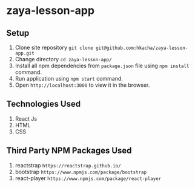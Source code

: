 # zaya-lesson-app

## Setup

1. Clone site repository `git clone git@github.com:hkacha/zaya-lesson-app.git`
2. Change directory `cd zaya-lesson-app/`
3. Install all npm dependencies from `package.json` file using `npm install` command.
4. Run application using `npm start` command.
5. Open `http://localhost:3000` to view it in the browser.

## Technologies Used

1. React Js
2. HTML
3. CSS

## Third Party NPM Packages Used
1. reactstrap `https://reactstrap.github.io/`
2. bootstrap `https://www.npmjs.com/package/bootstrap`
3. react-player `https://www.npmjs.com/package/react-player`
